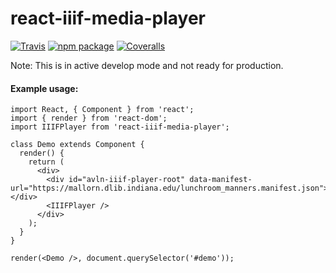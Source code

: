 # react-iiif-media-player

[![Travis][build-badge]][build]
[![npm package][npm-badge]][npm]
[![Coveralls][coveralls-badge]][coveralls]

Note: This is in active develop mode and not ready for production.  

#### Example usage:
```
import React, { Component } from 'react';
import { render } from 'react-dom';
import IIIFPlayer from 'react-iiif-media-player';

class Demo extends Component {
  render() {
    return (
      <div>
        <div id="avln-iiif-player-root" data-manifest-url="https://mallorn.dlib.indiana.edu/lunchroom_manners.manifest.json"></div>
        <IIIFPlayer />
      </div>
    );
  }
}

render(<Demo />, document.querySelector('#demo'));
```

[build-badge]: https://img.shields.io/travis/user/repo/master.png?style=flat-square
[build]: https://travis-ci.org/user/repo

[npm-badge]: https://img.shields.io/npm/v/npm-package.png?style=flat-square
[npm]: https://www.npmjs.org/package/npm-package

[coveralls-badge]: https://img.shields.io/coveralls/user/repo/master.png?style=flat-square
[coveralls]: https://coveralls.io/github/user/repo
